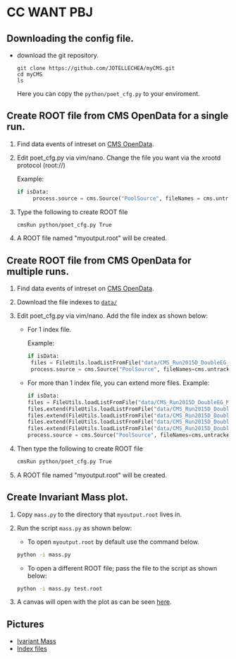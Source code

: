 # CC WANT PBJ

## Downloading the config file.
   
  - download the git repository.
  
    ```
    git clone https://github.com/JOTELLECHEA/myCMS.git
    cd myCMS
    ls
    ```
    Here you can copy the `python/poet_cfg.py` to your enviroment.

## Create ROOT file from CMS OpenData for a single run.

1. Find data events of intreset on [CMS OpenData](https://opendata.cern.ch/).

2. Edit poet_cfg.py via vim/nano. Change the file you want via the xrootd protocol (root://)

   Example:
   ```python
   if isData:
		process.source = cms.Source("PoolSource", fileNames = cms.untracked.vstring("root://eospublic.cern.ch//eos/opendata/cms/Run2015D/DoubleEG/MINIAOD/08Jun2016-v1/10000/00387F48-342F-E611-AB5D-0CC47A4D76AC.root")
   ```
3. Type the following to create ROOT file

   ```bash
   cmsRun python/poet_cfg.py True
   ```
4. A ROOT file named "myoutput.root" will be created.

## Create ROOT file from CMS OpenData for multiple runs.

1. Find data events of intreset on [CMS OpenData](https://opendata.cern.ch/).

2. Download the file indexes to [`data/`](https://github.com/JOTELLECHEA/myCMS/tree/main/data)

3. Edit poet_cfg.py via vim/nano. Add the file index as shown below:
	- For 1 index file. 

  	   Example:
	   ```python
	   if isData:
	    files = FileUtils.loadListFromFile("data/CMS_Run2015D_DoubleEG_MINIAOD_08Jun2016-v1_10000_file_index.txt")
	    process.source = cms.Source("PoolSource", fileNames=cms.untracked.vstring(*files))
	   ```
	- For more than 1 index file, you can extend more files.
		Example:
		```python
		if isData:
	    files = FileUtils.loadListFromFile("data/CMS_Run2015D_DoubleEG_MINIAOD_08Jun2016-v1_10000_file_index.txt")
	    files.extend(FileUtils.loadListFromFile("data/CMS_Run2015D_DoubleEG_MINIAOD_08Jun2016-v1_40000_file_index.txt"))
	    files.extend(FileUtils.loadListFromFile("data/CMS_Run2015D_DoubleEG_MINIAOD_08Jun2016-v1_70000_file_index.txt"))
	    files.extend(FileUtils.loadListFromFile("data/CMS_Run2015D_DoubleEG_MINIAOD_08Jun2016-v1_80000_file_index.txt"))
	    files.extend(FileUtils.loadListFromFile("data/CMS_Run2015D_DoubleEG_MINIAOD_08Jun2016-v1_80001_file_index.txt"))
	    process.source = cms.Source("PoolSource", fileNames=cms.untracked.vstring(*files))
	    ```

4. Then type the following to create ROOT file

   ```bash
   cmsRun python/poet_cfg.py True
   ```
5. A ROOT file named "myoutput.root" will be created.

## Create Invariant Mass plot.

1. Copy `mass.py` to the directory that `myoutput.root` lives in.

2. Run the script `mass.py` as shown below:
	- To open `myoutput.root` by default use the command below.

	```bash
	python -i mass.py
	```
	- To open a different ROOT file; pass the file to the script as shown below:
	```bash
	python -i mass.py test.root
	```

3. A canvas will open with the plot as can be seen [here](https://github.com/JOTELLECHEA/myCMS/blob/main/example1.pdf).

## Pictures

- [Ivariant Mass](https://github.com/JOTELLECHEA/myCMS/blob/main/example1.pdf)
- [Index files](https://github.com/JOTELLECHEA/myCMS/blob/main/example2.png)




